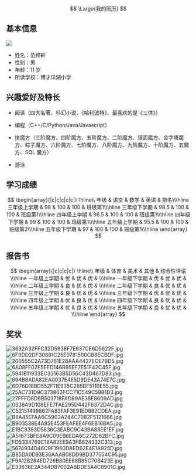 $$
\Large{我的简历}
$$

## 基本信息
![](https://cdn.luogu.com.cn/upload/image_hosting/1tr8mhdv.png?x-oss-process=image/resize,m_lfit,h_170,w_225)
- 姓名：范梓轩
- 性别：男
- 年龄：11 岁
- 所读学校：博才洋湖小学
## 兴趣爱好及特长
- 阅读（四大名著、科幻小说、《哈利波特》、最喜欢的是《三体》）

- 编程（C++/C/Python/Java/Javascript）
- 拼魔方（三阶魔方、四阶魔方、五阶魔方、二阶魔方、镜面魔方、金字塔魔方、粽子魔方、六阶魔方、七阶魔方、八阶魔方、九阶魔方、十阶魔方、五魔方、SQL 魔方）
- 游泳

## 学习成绩
$$
\begin{array}{|c|c|c|c|c|}
  \hline\\
  年级 & 语文 & 数学 & 英语 & 排名\\\hline
  三年级上学期 & 98 & 100 & 100 & 班级第1\\\hline
  三年级下学期 & 98.5 & 100 & 100 & 班级第1\\\hline
  四年级上学期 & 96.5 & 100 & 100 & 班级第1\\\hline
  四年级下学期 & 99 & 100 & 100 & 班级第1\\\hline
  五年级上学期 & 95.5 & 100 & 100 & 班级第2\\\hline
  五年级下学期 & 97 & 100 & 100 & 班级第1\\\hline
\end{array}
$$
## 报告书

$$
\begin{array}{|c|c|c|c|}
  \hline\\
  年级 & 体育 & 美术 & 其他 & 综合性评语\\\hline
  一年级上学期 & 优 & 优 & 优 & \\\hline
  一年级下学期 & 优 & 优 & 优 & \\\hline
  二年级上学期 & 良 & 优 & 优 & \\\hline
  二年级下学期 & 良 & 优 & 优 & \\\hline
  三年级上学期 & 良 & 优 & 优 & \\\hline
  三年级下学期 & 优 & 优 & 优 & \\\hline
  四年级上学期 & 优 & 良 & 优 & \\\hline
  四年级下学期 & 良 & 优 & 优 & \\\hline
  五年级上学期 & 优 & 良 & 优 & \\\hline
  五年级下学期 & 良 & 优 & 优 & \\\hline
\end{array}
$$

## 奖状



![3692A32FFC32D5938F7E937CE6D5622F.jpg](https://i.loli.net/2021/11/11/TSfH5evtgQBqWLI.jpg)
![6F9DD2DF30881C25E0781500CB8ECBDF.jpg](https://i.loli.net/2021/11/11/EdYDWuGg7eHcICn.jpg)
![200555C2A73D761E28AAA4427ECE7BD5.jpg](https://i.loli.net/2021/11/11/NMcJjQhT4vYDWml.jpg)
![6A08FF02E5EED146B95EF7E51F42C45F.jpg](https://i.loli.net/2021/11/11/AUs7KbexFpPaTCu.jpg)
![5941B11933EC33163B5D56C43D467D83.jpg](https://i.loli.net/2021/11/11/hxQEPJvIDKAmiwn.jpg)
![694B8ADA82EA0037E4E5D9DE43A74E7C.jpg](https://i.loli.net/2021/11/11/MbVfOxWAGqDeJjs.jpg)
![6D76D18BD552F11E935C285BF511BE55.jpg](https://i.loli.net/2021/11/11/hONAuFTSaD9IBi5.jpg)
![25AC731D9C373862FCC71D549C59B1D3.jpg](https://i.loli.net/2021/11/11/utRKWQnHV35MPfL.jpg)
![27FFFD8D6B503718FAD89AE38E8609AD.jpg](https://i.loli.net/2021/11/11/nhvFwYpQN4lxTUk.jpg)
![0338A9D108EFE7FAE295D442F6372D4C.jpg](https://i.loli.net/2021/11/11/cPO6XEorLlJHBin.jpg)![C52151499862FA83FAF3E91ED882CDEA.jpg](https://i.loli.net/2021/11/11/hWkfw8ACNReu6I4.jpg)
![B6A45EFAA6C5903A244C7082F5121666.jpg](https://i.loli.net/2021/11/11/icMYQK2qwEyNXds.jpg)
![B903538E4A85E453FEAFEE4F6EB16BA5.jpg](https://i.loli.net/2021/11/11/Y5kCyV7ZJeMvWz8.jpg)
![E1BC8393D5836C3EABC9C43BA88EE1EF.jpg](https://i.loli.net/2021/11/11/D1S9KMcfAQ6rXIL.jpg)
![A51673BFE8A9C09EB6EDA6C272D62BFC.jpg](https://i.loli.net/2021/11/11/iI8L3CycmJ7HjbT.jpg)
![FD5334769C18A82EE9A3FB824332C313.jpg](https://i.loli.net/2021/11/11/2p4m5RIklVLgY1F.jpg)
![5674934D46C9F1960DAED62E4E1A925D.jpg](https://i.loli.net/2021/11/11/qzaw7PCpVybhnFO.jpg)
![B85DA0D93E36AAAB08DD9BD377554C95.jpg](https://i.loli.net/2021/11/11/jIlaOuvwKBsQoPA.jpg)
![F9A12B284ED726B80EE68B85C70B423E.jpg](https://i.loli.net/2021/11/11/zwi8snpl47qygfv.jpg)
![E33636E2A344DB7002ABDDE5A4C8901C.jpg](https://i.loli.net/2021/11/11/eChOupqRzfoLjKH.jpg)